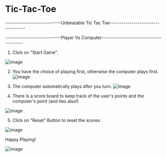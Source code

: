 # Tic-Tac-Toe

----------------------------Unbeatable Tic Tac Toe-----------------------------------

----------------------------Player Vs Computer---------------------------------------

1. Click on "Start Game".

![image](https://user-images.githubusercontent.com/107808248/180944917-f88d980c-89b6-4781-8e73-d75901238b73.png)

2. You have the choice of playing first, otherwise the computer plays first.
![image](https://user-images.githubusercontent.com/107808248/180945052-bca4da41-a5a2-41ca-bbe4-7ccd8a8733bf.png)

3. The computer automatically plays after you turn.
![image](https://user-images.githubusercontent.com/107808248/180945172-2cefe4c0-2915-445c-89c7-d68e7dfb6b04.png)

4. There is a score board to keep track of the user's points and the computer's point (and ties also!)

![image](https://user-images.githubusercontent.com/107808248/180945325-9d420699-ad44-4e8d-a601-7562491c60ca.png)

5. Click on "Reset" Button to reset the scores.

![image](https://user-images.githubusercontent.com/107808248/180945459-0c0d8c62-d719-4847-b4d1-e569e95aed50.png)

Happy Playing!

![image](https://user-images.githubusercontent.com/107808248/180945545-7ca964f9-2fb0-49fe-af6a-0761be866701.png)
